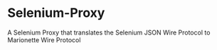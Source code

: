 Selenium-Proxy
==============

A Selenium Proxy that translates the Selenium JSON Wire Protocol to Marionette Wire Protocol